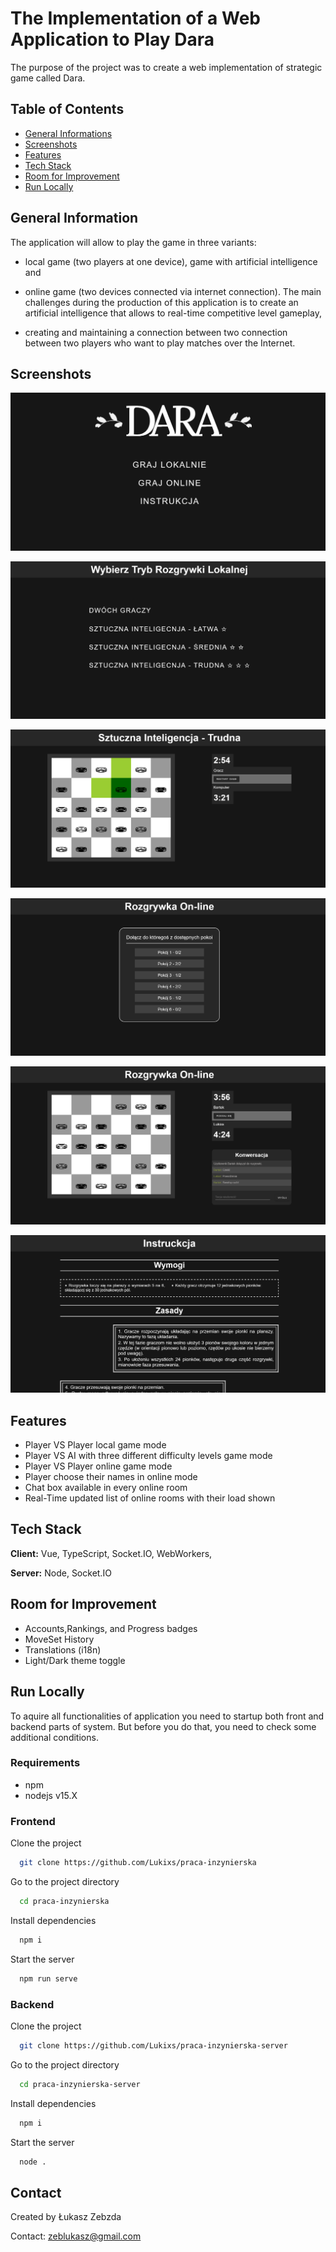 # The Implementation of a Web Application to Play Dara

The purpose of the project was to create a web implementation of strategic game called Dara.

## Table of Contents

- [General Informations](#general-information)
- [Screenshots](#screenshots)
- [Features](#features)
- [Tech Stack](#tech-stack)
- [Room for Improvement](#room-for-improvement)
- [Run Locally](#run-locally)

## General Information

The application will allow to play the game in three variants:

- local game (two players at one device), game with artificial intelligence and

- online game (two devices connected via internet connection). The main challenges during the production of this application is to create an artificial intelligence that allows to real-time competitive level gameplay,

- creating and maintaining a connection between two connection between two players who want to play matches over the Internet.

## Screenshots

![Main menu](/readMeImages/main_menu_screen.png)

![Local game menu](/readMeImages/local_game_menu_screen.png)

![AI game](/readMeImages/ai_game_screen.png)

![Online lobby](/readMeImages/online_lobby_screen.png)

![online game](/readMeImages/online_game_screen.png)

![Instructions](/readMeImages/instructions_screen.png)

## Features

- Player VS Player local game mode
- Player VS AI with three different difficulty levels game mode
- Player VS Player online game mode
- Player choose their names in online mode
- Chat box available in every online room
- Real-Time updated list of online rooms with their load shown

## Tech Stack

**Client:** Vue, TypeScript, Socket.IO, WebWorkers,

**Server:** Node, Socket.IO

## Room for Improvement

- Accounts,Rankings, and Progress badges
- MoveSet History
- Translations (i18n)
- Light/Dark theme toggle

## Run Locally

To aquire all functionalities of application you need to startup both front and backend parts of system.
But before you do that, you need to check some additional conditions.

### Requirements

- npm
- nodejs v15.X

### Frontend

Clone the project

```bash
  git clone https://github.com/Lukixs/praca-inzynierska
```

Go to the project directory

```bash
  cd praca-inzynierska
```

Install dependencies

```bash
  npm i
```

Start the server

```bash
  npm run serve
```

### Backend

Clone the project

```bash
  git clone https://github.com/Lukixs/praca-inzynierska-server
```

Go to the project directory

```bash
  cd praca-inzynierska-server
```

Install dependencies

```bash
  npm i
```

Start the server

```bash
  node .
```

## Contact

Created by Łukasz Zebzda

Contact: zeblukasz@gmail.com
